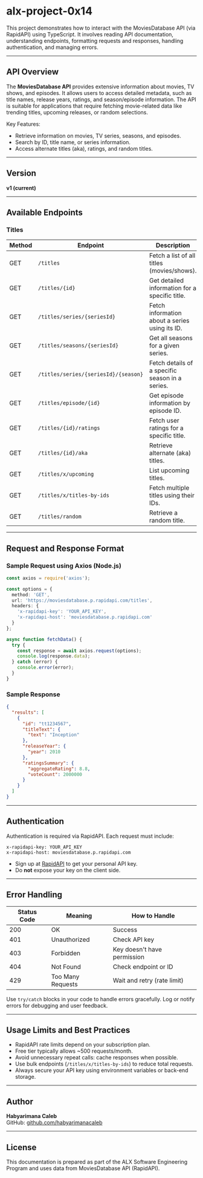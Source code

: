 # alx-project-0x14

This project demonstrates how to interact with the MoviesDatabase API (via RapidAPI) using TypeScript. It involves reading API documentation, understanding endpoints, formatting requests and responses, handling authentication, and managing errors.

---

## API Overview

The **MoviesDatabase API** provides extensive information about movies, TV shows, and episodes. It allows users to access detailed metadata, such as title names, release years, ratings, and season/episode information. The API is suitable for applications that require fetching movie-related data like trending titles, upcoming releases, or random selections.

Key Features:
- Retrieve information on movies, TV series, seasons, and episodes.
- Search by ID, title name, or series information.
- Access alternate titles (aka), ratings, and random titles.

---

## Version

**v1 (current)**

---

## Available Endpoints

### Titles

| Method | Endpoint | Description |
|--------|----------|-------------|
| GET | `/titles` | Fetch a list of all titles (movies/shows). |
| GET | `/titles/{id}` | Get detailed information for a specific title. |
| GET | `/titles/series/{seriesId}` | Fetch information about a series using its ID. |
| GET | `/titles/seasons/{seriesId}` | Get all seasons for a given series. |
| GET | `/titles/series/{seriesId}/{season}` | Fetch details of a specific season in a series. |
| GET | `/titles/episode/{id}` | Get episode information by episode ID. |
| GET | `/titles/{id}/ratings` | Fetch user ratings for a specific title. |
| GET | `/titles/{id}/aka` | Retrieve alternate (aka) titles. |
| GET | `/titles/x/upcoming` | List upcoming titles. |
| GET | `/titles/x/titles-by-ids` | Fetch multiple titles using their IDs. |
| GET | `/titles/random` | Retrieve a random title. |

---

## Request and Response Format

### Sample Request using Axios (Node.js)

```ts
const axios = require('axios');

const options = {
  method: 'GET',
  url: 'https://moviesdatabase.p.rapidapi.com/titles',
  headers: {
    'x-rapidapi-key': 'YOUR_API_KEY',
    'x-rapidapi-host': 'moviesdatabase.p.rapidapi.com'
  }
};

async function fetchData() {
  try {
    const response = await axios.request(options);
    console.log(response.data);
  } catch (error) {
    console.error(error);
  }
}
```

### Sample Response

```json
{
  "results": [
    {
      "id": "tt1234567",
      "titleText": {
        "text": "Inception"
      },
      "releaseYear": {
        "year": 2010
      },
      "ratingsSummary": {
        "aggregateRating": 8.8,
        "voteCount": 2000000
      }
    }
  ]
}
```

---

## Authentication

Authentication is required via RapidAPI. Each request must include:

```
x-rapidapi-key: YOUR_API_KEY
x-rapidapi-host: moviesdatabase.p.rapidapi.com
```

- Sign up at [RapidAPI](https://rapidapi.com/) to get your personal API key.
- Do **not** expose your key on the client side.

---

## Error Handling

| Status Code | Meaning | How to Handle |
|-------------|---------|----------------|
| 200 | OK | Success |
| 401 | Unauthorized | Check API key |
| 403 | Forbidden | Key doesn't have permission |
| 404 | Not Found | Check endpoint or ID |
| 429 | Too Many Requests | Wait and retry (rate limit) |

Use `try/catch` blocks in your code to handle errors gracefully. Log or notify errors for debugging and user feedback.

---

## Usage Limits and Best Practices

- RapidAPI rate limits depend on your subscription plan.
- Free tier typically allows ~500 requests/month.
- Avoid unnecessary repeat calls: cache responses when possible.
- Use bulk endpoints (`/titles/x/titles-by-ids`) to reduce total requests.
- Always secure your API key using environment variables or back-end storage.

---

## Author

**Habyarimana Caleb**  
GitHub: [github.com/habyarimanacaleb](https://github.com/habyarimanacaleb)

---

## License

This documentation is prepared as part of the ALX Software Engineering Program and uses data from MoviesDatabase API (RapidAPI).
